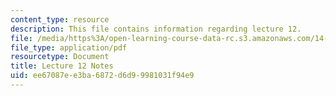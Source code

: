 ```yaml
---
content_type: resource
description: This file contains information regarding lecture 12.
file: /media/https%3A/open-learning-course-data-rc.s3.amazonaws.com/14-581-international-economics-i-spring-2013/ee67087ee3ba6872d6d99981031f94e9_MIT14_581S13_classnotes12.pdf
file_type: application/pdf
resourcetype: Document
title: Lecture 12 Notes
uid: ee67087e-e3ba-6872-d6d9-9981031f94e9
---
```

